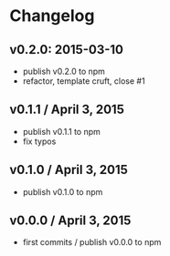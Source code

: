 # Changelog

## v0.2.0: 2015-03-10
- publish v0.2.0 to npm
- refactor, template cruft, close #1

## v0.1.1 / April 3, 2015
- publish v0.1.1 to npm
- fix typos

## v0.1.0 / April 3, 2015
- publish v0.1.0 to npm

## v0.0.0 / April 3, 2015
- first commits / publish v0.0.0 to npm